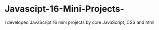 # Javascipt-16-Mini-Projects-
I developed JavaScript 16 mini projects  by core JavaScript, CSS and html  
